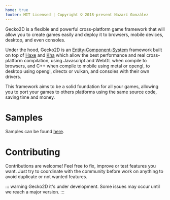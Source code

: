 ```yaml
---
home: true
footer: MIT Licensed | Copyright © 2018-present Nazarí González
---
```


Gecko2D is a flexible and powerful cross-platform game framework that will allow you to create games easily and deploy it
to browsers, mobile devices, desktop, and even consoles.

Under the hood, Gecko2D is an [Entity-Component-System](https://en.wikipedia.org/wiki/Entity%E2%80%93component%E2%80%93system) framework built on top of [Haxe](http://haxe.org) and [Kha](http://kha.tech) which allow the best performance and real cross-platform
compilation, using Javascript and WebGL when compile to browsers, and C++ when compile to mobile using metal or opengl, to desktop using opengl, directx or vulkan, and consoles with their own drivers.

This framework aims to be a solid foundation for all your games, allowing you to port your games to others platforms using the same source code, saving time and money.

# Samples
Samples can be found [here](https://github.com/Nazariglez/Gecko2D/tree/master/examples).

# Contributing
Contributions are welcome! Feel free to fix, improve or test features you want. Just try to coordinate with the community before work on anything to avoid duplicate or not wanted features.

::: warning Gecko2D it's under development.
Some issues may occur until we reach a major version.
::: 